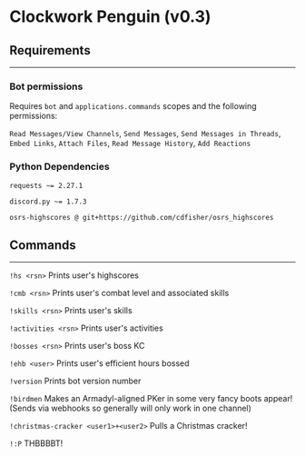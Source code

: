 # Clockwork Penguin (v0.3)

## Requirements
***
### Bot permissions
Requires ```bot``` and ```applications.commands``` scopes and the following permissions:

```Read Messages/View Channels```, ```Send Messages```, ```Send Messages in Threads```, 
```Embed Links```, ```Attach Files```, ```Read Message History```, 
```Add Reactions```

### Python Dependencies
```requests ~= 2.27.1```

```discord.py ~= 1.7.3```

```osrs-highscores @ git+https://github.com/cdfisher/osrs_highscores```

## Commands
***
```!hs <rsn>``` Prints user's highscores

```!cmb <rsn>``` Prints user's combat level and associated skills

```!skills <rsn>``` Prints user's skills

```!activities <rsn>``` Prints user's activities

```!bosses <rsn>``` Prints user's boss KC

```!ehb <user>``` Prints user's efficient hours bossed

```!version``` Prints bot version number

```!birdmen``` Makes an Armadyl-aligned PKer in some very fancy boots appear! (Sends via webhooks
so generally will only work in one channel)

```!christmas-cracker <user1>+<user2>``` Pulls a Christmas cracker!

```!:P``` THBBBBT!